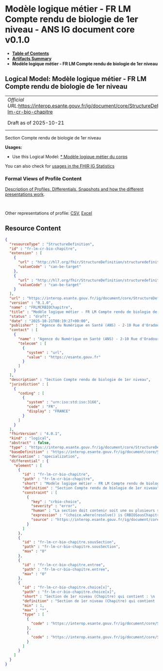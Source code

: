 # Modèle logique métier - FR LM Compte rendu de biologie de 1er niveau - ANS IG document core v0.1.0

* [**Table of Contents**](toc.md)
* [**Artifacts Summary**](artifacts.md)
* **Modèle logique métier - FR LM Compte rendu de biologie de 1er niveau**

## Logical Model: Modèle logique métier - FR LM Compte rendu de biologie de 1er niveau 

| | |
| :--- | :--- |
| *Official URL*:https://interop.esante.gouv.fr/ig/document/core/StructureDefinition/fr-lm-cr-bio-chapitre | *Version*:0.1.0 |
| Draft as of 2025-10-21 | *Computable Name*:FRLMCRBIOChapitre |

 
Section Compte rendu de biologie de 1er niveau 

**Usages:**

* Use this Logical Model: [* Modèle logique métier du corps](StructureDefinition-FRLMCorpsDocument.md)

You can also check for [usages in the FHIR IG Statistics](https://packages2.fhir.org/xig/ans.document.fr.core|current/StructureDefinition/fr-lm-cr-bio-chapitre)

### Formal Views of Profile Content

 [Description of Profiles, Differentials, Snapshots and how the different presentations work](http://build.fhir.org/ig/FHIR/ig-guidance/readingIgs.html#structure-definitions). 

 

Other representations of profile: [CSV](StructureDefinition-fr-lm-cr-bio-chapitre.csv), [Excel](StructureDefinition-fr-lm-cr-bio-chapitre.xlsx) 



## Resource Content

```json
{
  "resourceType" : "StructureDefinition",
  "id" : "fr-lm-cr-bio-chapitre",
  "extension" : [
    {
      "url" : "http://hl7.org/fhir/StructureDefinition/structuredefinition-type-characteristics",
      "valueCode" : "can-be-target"
    },
    {
      "url" : "http://hl7.org/fhir/StructureDefinition/structuredefinition-type-characteristics",
      "valueCode" : "can-be-target"
    }
  ],
  "url" : "https://interop.esante.gouv.fr/ig/document/core/StructureDefinition/fr-lm-cr-bio-chapitre",
  "version" : "0.1.0",
  "name" : "FRLMCRBIOChapitre",
  "title" : "Modèle logique métier - FR LM Compte rendu de biologie de 1er niveau",
  "status" : "draft",
  "date" : "2025-10-21T08:19:27+00:00",
  "publisher" : "Agence du Numérique en Santé (ANS) - 2-10 Rue d'Oradour-sur-Glane, 75015 Paris",
  "contact" : [
    {
      "name" : "Agence du Numérique en Santé (ANS) - 2-10 Rue d'Oradour-sur-Glane, 75015 Paris",
      "telecom" : [
        {
          "system" : "url",
          "value" : "https://esante.gouv.fr"
        }
      ]
    }
  ],
  "description" : "Section Compte rendu de biologie de 1er niveau",
  "jurisdiction" : [
    {
      "coding" : [
        {
          "system" : "urn:iso:std:iso:3166",
          "code" : "FR",
          "display" : "FRANCE"
        }
      ]
    }
  ],
  "fhirVersion" : "4.0.1",
  "kind" : "logical",
  "abstract" : false,
  "type" : "https://interop.esante.gouv.fr/ig/document/core/StructureDefinition/fr-lm-cr-bio-chapitre",
  "baseDefinition" : "https://interop.esante.gouv.fr/ig/document/core/StructureDefinition/fr-lm-section",
  "derivation" : "specialization",
  "differential" : {
    "element" : [
      {
        "id" : "fr-lm-cr-bio-chapitre",
        "path" : "fr-lm-cr-bio-chapitre",
        "short" : "Modèle logique métier - FR LM Compte rendu de biologie de 1er niveau",
        "definition" : "Section Compte rendu de biologie de 1er niveau",
        "constraint" : [
          {
            "key" : "crbio-choice",
            "severity" : "error",
            "human" : "La section doit contenir soit une ou plusieurs sous-sections CRBIOSousChapitre, soit une ou plusieurs entrées ResultatsExamensBiologieMedicale, mais pas les deux.",
            "expression" : "(choice.where(resolve() is CRBIOSousChapitre).exists() and not choice.where(resolve() is ResultatsExamensBiologieMedicale).exists()) or (not choice.where(resolve() is CRBIOSousChapitre).exists() and choice.where(resolve() is ResultatsExamensBiologieMedicale).exists())",
            "source" : "https://interop.esante.gouv.fr/ig/document/core/StructureDefinition/fr-lm-cr-bio-chapitre"
          }
        ]
      },
      {
        "id" : "fr-lm-cr-bio-chapitre.sousSection",
        "path" : "fr-lm-cr-bio-chapitre.sousSection",
        "max" : "0"
      },
      {
        "id" : "fr-lm-cr-bio-chapitre.entree",
        "path" : "fr-lm-cr-bio-chapitre.entree",
        "max" : "0"
      },
      {
        "id" : "fr-lm-cr-bio-chapitre.choice[x]",
        "path" : "fr-lm-cr-bio-chapitre.choice[x]",
        "short" : "Section de 1er niveau (Chapitre) qui contient : \n  • soit une seule entrée FR-Resultats-examens-de-biologie-medicale,  \n  • soit une ou plusieurs sous-sections FR-CR-BIO-Sous-Chapitre",
        "definition" : "Section de 1er niveau (Chapitre) qui contient : \n  • soit une seule entrée FR-Resultats-examens-de-biologie-medicale,  \n  • soit une ou plusieurs sous-sections FR-CR-BIO-Sous-Chapitre",
        "min" : 1,
        "max" : "*",
        "type" : [
          {
            "code" : "https://interop.esante.gouv.fr/ig/document/core/StructureDefinition/fr-lm-cr-bio-sous-chapitre"
          },
          {
            "code" : "https://interop.esante.gouv.fr/ig/document/core/StructureDefinition/fr-lm-resultats-examens-biologie-medicale"
          }
        ]
      }
    ]
  }
}

```
